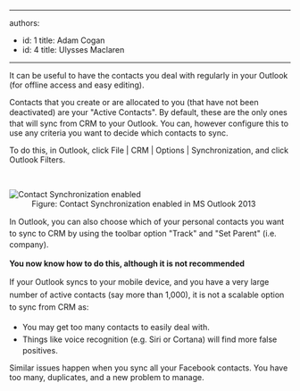 

---
authors:
  - id: 1
    title: Adam Cogan
  - id: 4
    title: Ulysses Maclaren
---




<span class='intro'> <p>
          It can be useful to have the contacts you deal with regularly in your O​​utlook (for
          offline access and easy editing).
        </p> </span>

<p>Contacts that you create or are allocated&#160;to you (that have not been deactivated)&#160;are your &quot;Active Contacts&quot;. 
   <span style="line-height&#58;20.799999237060547px;">By default, t</span>hese are the only ones that will sync from CRM to your Outlook. You can, however configure this to use any criteria you want to decide which contacts to sync.​</p><p> To do this, in Outlook, click File |&#160;CRM | Option​s | Synchronization, and click Outlook Filters. </p><p><br></p><dl class="image"><dt> 
      <img src="/Communication/RulesToBetterCRMForUsers/PublishingImages/ContactSynchronizationEnabled.jpg" alt="Contact Synchronization enabled" />
   </dt><dd>Figure&#58; Contact Synchronization enabled in&#160;MS&#160;Outlook 2013</dd></dl><p><span style="line-height&#58;20.799999237060547px;">In Outlook, you can also&#160;choose which of your personal contacts you want to sync to CRM by using the toolbar option &quot;Track&quot; and &quot;Set Parent&quot; (i.e. company).​</span><span style="line-height&#58;20.799999237060547px;">​</span><br></p><p>
   <strong>You now know how to do this, although it is not recommended</strong></p><p>
   <span style="line-height&#58;1.6;">I</span><span style="line-height&#58;1.6;">f your Outlook syn</span><span style="line-height&#58;1.6;">cs to your mobile device, and you have a very large num</span><span style="line-height&#58;1.6;">ber of active contacts&#160;(say&#160;more than 1,000),&#160;it is not a&#160;scalable option to&#160;sync from&#160;CRM as&#58;&#160;</span></p><ul><li>
      <span style="line-height&#58;1.6;">​</span><span style="line-height&#58;1.6;">You may get too many contacts t​o easily deal with.&#160;</span><br></li><li>
      <span style="line-height&#58;20.799999237060547px;">Things like voice recognition (e.g. Siri or Cortana) will find more false positives.</span></li></ul><p>Similar issues happen when you sync all your Facebook contacts. You have too many, duplicates, and a new problem to manage.</p><p><br></p>


